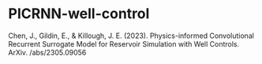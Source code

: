 # PICRNN-well-control

Chen, J., Gildin, E., & Killough, J. E. (2023). Physics-informed Convolutional Recurrent Surrogate Model for Reservoir Simulation with Well Controls. ArXiv. /abs/2305.09056
